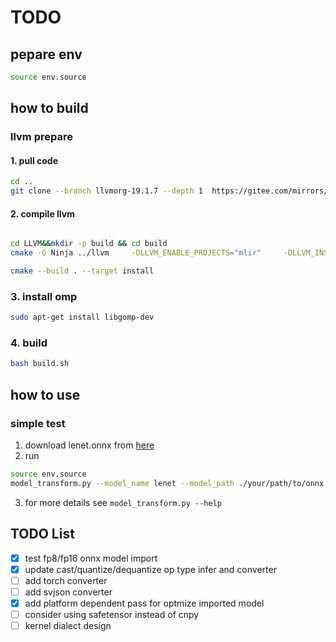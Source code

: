 # TODO
## pepare env
```bash
source env.source
```
## how to build

### llvm prepare

#### 1. pull code

```bash
cd ..
git clone --branch llvmorg-19.1.7 --depth 1  https://gitee.com/mirrors/LLVM.git
```

#### 2. compile llvm

```bash

cd LLVM&&mkdir -p build && cd build
cmake -G Ninja ../llvm     -DLLVM_ENABLE_PROJECTS="mlir"     -DLLVM_INSTALL_UTILS=ON     -DLLVM_TARGETS_TO_BUILD=""     -DLLVM_ENABLE_ASSERTIONS=ON     -DMLIR_INCLUDE_TESTS=OFF     -DLLVM_INSTALL_GTEST=ON     -DMLIR_ENABLE_BINDINGS_PYTHON=ON     -DCMAKE_BUILD_TYPE=Release -DCMAKE_INSTALL_PREFIX=../../llvm_release -DCMAKE_C_COMPILER=clang -DCMAKE_CXX_COMPILER=clang++ -DLLVM_ENABLE_BINDINGS=ON   -DLLVM_ENABLE_LLD=ON -DLLVM_ENABLE_PIC=ON  -DMLIR_INCLUDE_INTEGRATION_TESTS=ON -DPython3_EXECUTABLE=$(which python3)

cmake --build . --target install

```

### 3. install omp

```bash
sudo apt-get install libgomp-dev
```

### 4. build
```bash
bash build.sh
```
## how to use
### simple test
1. download lenet.onnx from [here](https://github.com/ONNC/onnc-tutorial/blob/master/models/lenet/lenet.onnx)
2. run
```bash
source env.source
model_transform.py --model_name lenet --model_path ./your/path/to/onnx --platform onnx - --mlir ./lenet.mlir
```
3. for more details see `model_transform.py --help`

## TODO List
- [X] test fp8/fp16 onnx model import
- [X] update cast/quantize/dequantize op type infer and converter
- [ ] add torch converter
- [ ] add svjson converter
- [X] add platform dependent pass for optmize imported model
- [ ] consider using safetensor instead of cnpy
- [ ] kernel dialect design
